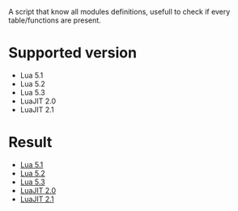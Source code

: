 A script that know all modules definitions, usefull to check if every table/functions are present.

# Supported version

* Lua 5.1
* Lua 5.2
* Lua 5.3
* LuaJIT 2.0
* LuaJIT 2.1

# Result

* [Lua 5.1](result/lua51.md)
* [Lua 5.2](result/lua52.md)
* [Lua 5.3](result/lua53.md)
* [LuaJIT 2.0](result/luajit20.md)
* [LuaJIT 2.1](result/luajit21.md)

